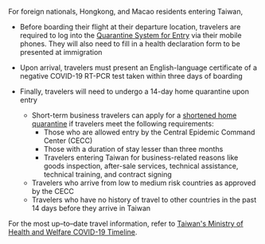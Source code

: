 For foreign nationals, Hongkong, and Macao residents entering Taiwan,

-  Before boarding their flight at their departure location, travelers are required to log into the [Quarantine System for Entry](https://hdhq.mohw.gov.tw/) via their mobile phones. They will also need to fill in a health declaration form to be presented at immigration

- Upon arrival, travelers must present an English-language certificate of a negative COVID-19 RT-PCR test taken within three days of boarding
- Finally, travelers will need to undergo a 14-day home quarantine upon entry
  - Short-term business travelers can apply for a [shortened home quarantine](https://covid19.mohw.gov.tw/en/cp-4868-54558-206.html) if travelers meet the following requirements:
    - Those who are allowed entry by the Central Epidemic Command Center (CECC)
    - Those with a duration of stay lesser than three months
    - Travelers entering Taiwan for business-related reasons like goods inspection, after-sale services, technical assistance, technical training, and contract signing
  - Travelers who arrive from low to medium risk countries as approved by the CECC
  - Travelers who have no history of travel to other countries in the past 14 days before they arrive in Taiwan

For the most up–to–date travel information, refer to [Taiwan's Ministry of Health and Welfare COVID-19 Timeline](https://covid19.mohw.gov.tw/en/sp-timeline0-206.html).